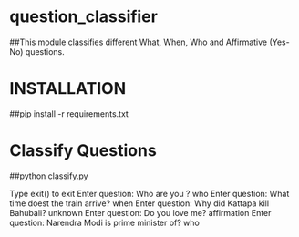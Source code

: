 # question_classifier
##This module classifies different What, When, Who and Affirmative (Yes-No) questions. 

# INSTALLATION
##pip install -r requirements.txt

# Classify Questions
##python classify.py

Type exit() to exit
Enter question:
Who are you ?
who
Enter question:
What time doest the train arrive?
when
Enter question:
Why did Kattapa kill Bahubali?
unknown
Enter question:
Do you love me?
affirmation
Enter question:
Narendra Modi is prime minister of?
who

